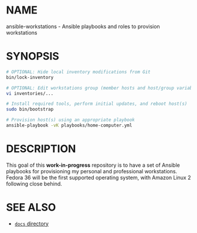 # NAME

ansible-workstations - Ansible playbooks and roles to provision workstations

# SYNOPSIS

``` sh
# OPTIONAL: Hide local inventory modifications from Git
bin/lock-inventory

# OPTIONAL: Edit workstations group (member hosts and host/group variables)
vi inventories/...

# Install required tools, perform initial updates, and reboot host(s)
sudo bin/bootstrap

# Provision host(s) using an appropriate playbook
ansible-playbook -vK playbooks/home-computer.yml
```

# DESCRIPTION

This goal of this **work-in-progress** repository is to have a set of Ansible
playbooks for provisioning my personal and professional workstations.
Fedora 36 will be the first supported operating system, with Amazon Linux 2
following close behind.

# SEE ALSO

- [`docs` directory](docs)

